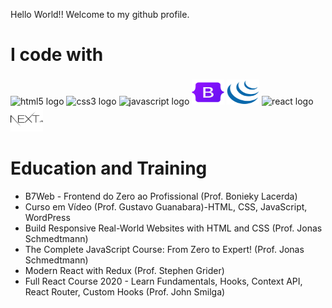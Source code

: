 <p align="left">Hello World!! Welcome to my github profile.</p>

###
<h1 align="left">I code with</h1>

###
<div align="left">
  <img src="https://cdn.jsdelivr.net/gh/devicons/devicon/icons/html5/html5-original.svg" height="40" width="52" alt="html5 logo"  />
  <img src="https://cdn.jsdelivr.net/gh/devicons/devicon/icons/css3/css3-original.svg" height="40" width="52" alt="css3 logo"  />
  <img src="https://cdn.jsdelivr.net/gh/devicons/devicon/icons/javascript/javascript-original.svg" height="40" width="52" alt="javascript logo"  />
  <img src="https://github.com/devicons/devicon/blob/v2.15.1/icons/bootstrap/bootstrap-original.svg" height="40" width="52" alt="bootstrap logo"  />
  <img src="https://github.com/devicons/devicon/blob/v2.15.1/icons/jquery/jquery-original.svg" height="40" width="52" alt="jquery logo"  />
  <img src="https://cdn.jsdelivr.net/gh/devicons/devicon/icons/react/react-original.svg" height="40" width="52" alt="react logo"  />
  <img src="https://github.com/devicons/devicon/blob/v2.15.1/icons/nextjs/nextjs-original-wordmark.svg" height="40" width="52" alt="nextjs logo"  />
</div>

###
<h1 align="left">Education and Training</h1>
  <ul>
    <li>B7Web - Frontend do Zero ao Profissional (Prof. Bonieky Lacerda)</li>
    <li>Curso em Vídeo (Prof. Gustavo Guanabara)-HTML, CSS, JavaScript, WordPress</li>
    <li>Build Responsive Real-World Websites with HTML and CSS (Prof. Jonas Schmedtmann)</li>
    <li>The Complete JavaScript Course: From Zero to Expert! (Prof. Jonas Schmedtmann)</li>
    <li>Modern React with Redux (Prof. Stephen Grider)</li>
    <li>Full React Course 2020 - Learn Fundamentals, Hooks, Context API, React Router, Custom Hooks (Prof. John Smilga)</li>
  </ul>
